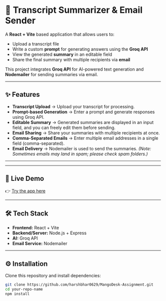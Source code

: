 # 📄 Transcript Summarizer & Email Sender  

A **React + Vite** based application that allows users to:  
- Upload a transcript file  
- Write a custom **prompt** for generating answers using the **Groq API**  
- View the generated **summary** in an editable field  
- Share the final summary with multiple recipients via **email**  

This project integrates **Groq API** for AI-powered text generation and **Nodemailer** for sending summaries via email.  

---

## ✨ Features  

- **Transcript Upload** → Upload your transcript for processing.  
- **Prompt-based Generation** → Enter a prompt and generate responses using Groq API.  
- **Editable Summary** → Generated summaries are displayed in an input field, and you can freely edit them before sending.  
- **Email Sharing** → Share your summaries with multiple recipients at once.  
- **Comma-Separated Emails** → Enter multiple email addresses in a single field (comma-separated).  
- **Email Delivery** → Nodemailer is used to send the summaries. *(Note: Sometimes emails may land in spam; please check spam folders.)*  

---

---

## 🔗 Live Demo  

👉 [Try the app here](https://mangodesk-assignment-kappa.vercel.app/)  

---

## 🛠️ Tech Stack  

- **Frontend:** React + Vite  
- **Backend/Server:** Node.js + Express  
- **AI:** Groq API  
- **Email Service:** Nodemailer  

---

## ⚙️ Installation  

Clone this repository and install dependencies:  

```bash
git clone https://github.com/harshbhar0629/MangoDesk-Assignment.git
cd your-repo-name
npm install
